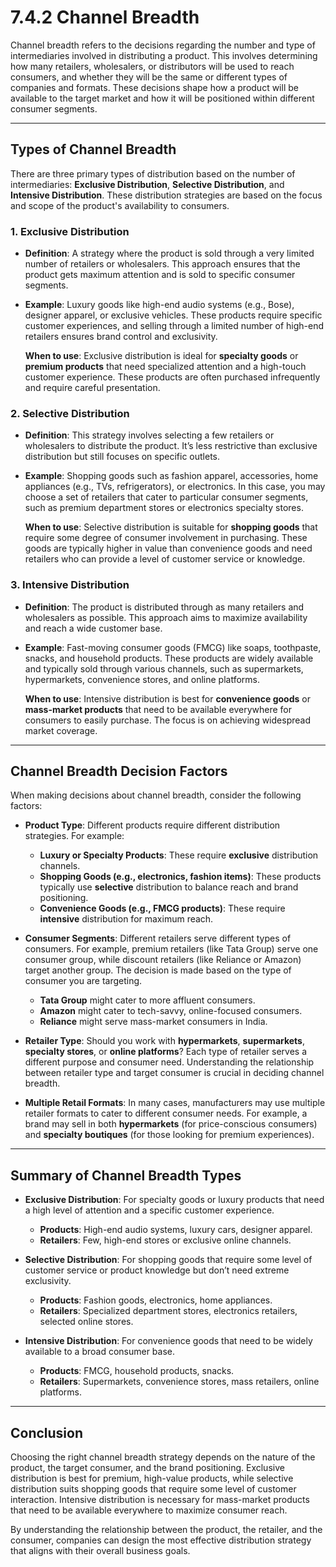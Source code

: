 # 7.4.2 Channel Breadth

Channel breadth refers to the decisions regarding the number and type of intermediaries involved in distributing a product. This involves determining how many retailers, wholesalers, or distributors will be used to reach consumers, and whether they will be the same or different types of companies and formats. These decisions shape how a product will be available to the target market and how it will be positioned within different consumer segments.

---

## **Types of Channel Breadth**

There are three primary types of distribution based on the number of intermediaries: **Exclusive Distribution**, **Selective Distribution**, and **Intensive Distribution**. These distribution strategies are based on the focus and scope of the product's availability to consumers.

### **1. Exclusive Distribution**
- **Definition**: A strategy where the product is sold through a very limited number of retailers or wholesalers. This approach ensures that the product gets maximum attention and is sold to specific consumer segments.
- **Example**: Luxury goods like high-end audio systems (e.g., Bose), designer apparel, or exclusive vehicles. These products require specific customer experiences, and selling through a limited number of high-end retailers ensures brand control and exclusivity.
  
  **When to use**: Exclusive distribution is ideal for **specialty goods** or **premium products** that need specialized attention and a high-touch customer experience. These products are often purchased infrequently and require careful presentation.

### **2. Selective Distribution**
- **Definition**: This strategy involves selecting a few retailers or wholesalers to distribute the product. It’s less restrictive than exclusive distribution but still focuses on specific outlets.
- **Example**: Shopping goods such as fashion apparel, accessories, home appliances (e.g., TVs, refrigerators), or electronics. In this case, you may choose a set of retailers that cater to particular consumer segments, such as premium department stores or electronics specialty stores.
  
  **When to use**: Selective distribution is suitable for **shopping goods** that require some degree of consumer involvement in purchasing. These goods are typically higher in value than convenience goods and need retailers who can provide a level of customer service or knowledge.

### **3. Intensive Distribution**
- **Definition**: The product is distributed through as many retailers and wholesalers as possible. This approach aims to maximize availability and reach a wide customer base.
- **Example**: Fast-moving consumer goods (FMCG) like soaps, toothpaste, snacks, and household products. These products are widely available and typically sold through various channels, such as supermarkets, hypermarkets, convenience stores, and online platforms.
  
  **When to use**: Intensive distribution is best for **convenience goods** or **mass-market products** that need to be available everywhere for consumers to easily purchase. The focus is on achieving widespread market coverage.

---

## **Channel Breadth Decision Factors**

When making decisions about channel breadth, consider the following factors:
- **Product Type**: Different products require different distribution strategies. For example:
  - **Luxury or Specialty Products**: These require **exclusive** distribution channels.
  - **Shopping Goods (e.g., electronics, fashion items)**: These products typically use **selective** distribution to balance reach and brand positioning.
  - **Convenience Goods (e.g., FMCG products)**: These require **intensive** distribution for maximum reach.
  
- **Consumer Segments**: Different retailers serve different types of consumers. For example, premium retailers (like Tata Group) serve one consumer group, while discount retailers (like Reliance or Amazon) target another group. The decision is made based on the type of consumer you are targeting.
  - **Tata Group** might cater to more affluent consumers.
  - **Amazon** might cater to tech-savvy, online-focused consumers.
  - **Reliance** might serve mass-market consumers in India.

- **Retailer Type**: Should you work with **hypermarkets**, **supermarkets**, **specialty stores**, or **online platforms**? Each type of retailer serves a different purpose and consumer need. Understanding the relationship between retailer type and target consumer is crucial in deciding channel breadth.

- **Multiple Retail Formats**: In many cases, manufacturers may use multiple retailer formats to cater to different consumer needs. For example, a brand may sell in both **hypermarkets** (for price-conscious consumers) and **specialty boutiques** (for those looking for premium experiences).

---

## **Summary of Channel Breadth Types**

- **Exclusive Distribution**: For specialty goods or luxury products that need a high level of attention and a specific customer experience.
  - **Products**: High-end audio systems, luxury cars, designer apparel.
  - **Retailers**: Few, high-end stores or exclusive online channels.

- **Selective Distribution**: For shopping goods that require some level of customer service or product knowledge but don’t need extreme exclusivity.
  - **Products**: Fashion goods, electronics, home appliances.
  - **Retailers**: Specialized department stores, electronics retailers, selected online stores.

- **Intensive Distribution**: For convenience goods that need to be widely available to a broad consumer base.
  - **Products**: FMCG, household products, snacks.
  - **Retailers**: Supermarkets, convenience stores, mass retailers, online platforms.

---

## **Conclusion**

Choosing the right channel breadth strategy depends on the nature of the product, the target consumer, and the brand positioning. Exclusive distribution is best for premium, high-value products, while selective distribution suits shopping goods that require some level of customer interaction. Intensive distribution is necessary for mass-market products that need to be available everywhere to maximize consumer reach.

By understanding the relationship between the product, the retailer, and the consumer, companies can design the most effective distribution strategy that aligns with their overall business goals.
